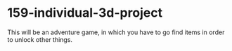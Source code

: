 # 159-individual-3d-project
This will be an adventure game, in which you have to go find items in order to unlock other things.
